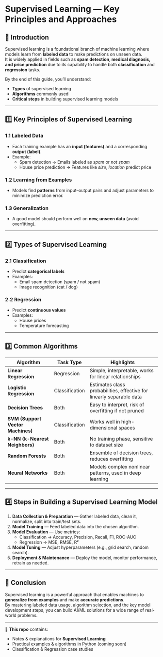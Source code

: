 # Supervised Learning — Key Principles and Approaches

## 📌 Introduction
Supervised learning is a foundational branch of machine learning where models learn from **labeled data** to make predictions on unseen data.  
It is widely applied in fields such as **spam detection, medical diagnosis, and price prediction** due to its capability to handle both **classification** and **regression** tasks.

By the end of this guide, you’ll understand:
- **Types** of supervised learning  
- **Algorithms** commonly used  
- **Critical steps** in building supervised learning models  

---

## 1️⃣ Key Principles of Supervised Learning

### 1.1 Labeled Data
- Each training example has an **input (features)** and a corresponding **output (label)**.  
- Example:
  - Spam detection → Emails labeled as *spam* or *not spam*
  - House price prediction → Features like *size*, *location* predict price

### 1.2 Learning from Examples
- Models find **patterns** from input–output pairs and adjust parameters to minimize prediction error.

### 1.3 Generalization
- A good model should perform well on **new, unseen data** (avoid overfitting).

---

## 2️⃣ Types of Supervised Learning

### **2.1 Classification**
- Predict **categorical labels**
- Examples:
  - Email spam detection (spam / not spam)
  - Image recognition (cat / dog)

### **2.2 Regression**
- Predict **continuous values**
- Examples:
  - House prices
  - Temperature forecasting

---

## 3️⃣ Common Algorithms

| Algorithm | Task Type | Highlights |
|-----------|-----------|------------|
| **Linear Regression** | Regression | Simple, interpretable, works for linear relationships |
| **Logistic Regression** | Classification | Estimates class probabilities, effective for linearly separable data |
| **Decision Trees** | Both | Easy to interpret, risk of overfitting if not pruned |
| **SVM (Support Vector Machines)** | Classification | Works well in high-dimensional spaces |
| **k-NN (k-Nearest Neighbors)** | Both | No training phase, sensitive to dataset size |
| **Random Forests** | Both | Ensemble of decision trees, reduces overfitting |
| **Neural Networks** | Both | Models complex nonlinear patterns, used in deep learning |

---

## 4️⃣ Steps in Building a Supervised Learning Model

1. **Data Collection & Preparation** — Gather labeled data, clean it, normalize, split into train/test sets.
2. **Model Training** — Feed labeled data into the chosen algorithm.
3. **Model Evaluation** — Use metrics:
   - Classification → Accuracy, Precision, Recall, F1, ROC-AUC  
   - Regression → MSE, RMSE, R²
4. **Model Tuning** — Adjust hyperparameters (e.g., grid search, random search).
5. **Deployment & Maintenance** — Deploy the model, monitor performance, retrain as needed.

---

## 🎯 Conclusion
Supervised learning is a powerful approach that enables machines to **generalize from examples** and make **accurate predictions**.  
By mastering labeled data usage, algorithm selection, and the key model development steps, you can build AI/ML solutions for a wide range of real-world problems.

---

📂 **This repo** contains:
- Notes & explanations for **Supervised Learning**
- Practical examples & algorithms in Python (coming soon)
- Classification & Regression case studies

